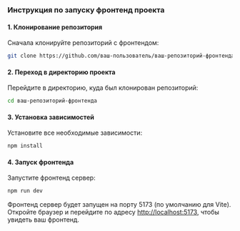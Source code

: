 ### Инструкция по запуску фронтенд проекта

#### 1. Клонирование репозитория

Сначала клонируйте репозиторий с фронтендом:

```bash
git clone https://github.com/ваш-пользователь/ваш-репозиторий-фронтенда.git
```

#### 2. Переход в директорию проекта

Перейдите в директорию, куда был клонирован репозиторий:

```bash
cd ваш-репозиторий-фронтенда
```

#### 3. Установка зависимостей

Установите все необходимые зависимости:

```bash
npm install
```

#### 4. Запуск фронтенда

Запустите фронтенд сервер:

```bash
npm run dev
```

Фронтенд сервер будет запущен на порту 5173 (по умолчанию для Vite). 
Откройте браузер и перейдите по адресу [http://localhost:5173](http://localhost:5173), чтобы увидеть ваш фронтенд.
